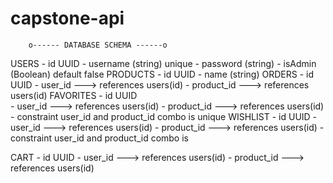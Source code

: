 # capstone-api

	    o------ DATABASE SCHEMA ------o

USERS
	- id UUID
	- username (string) unique
	- password (string)
	- isAdmin (Boolean) default false
PRODUCTS
	- id UUID
	- name (string)
ORDERS
	- id UUID
	- user_id ---> references users(id)
	- product_id ---> references users(id)
FAVORITES
	- id UUID	
	- user_id ---> references users(id)
	- product_id ---> references users(id)
	- constraint user_id and product_id combo is unique
WISHLIST
	- id UUID
	- user_id ---> references users(id)
	- product_id ---> references users(id)
	- constraint user_id and product_id combo is 
	
CART
	- id UUID
	- user_id ---> references users(id)
	- product_id ---> references users(id)
	

	
